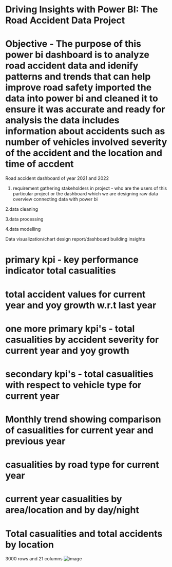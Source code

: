 
# Driving Insights with Power BI: The Road Accident Data Project
# Objective - The purpose of this power bi dashboard is to analyze road accident data and idenify patterns and trends that can help improve road safety imported the data into power bi and cleaned it to  ensure it was accurate and ready for analysis the data includes information about accidents such as number of vehicles involved severity of the accident and the location and time of accdent
 Road accident dashboard of year 2021 and 2022

1. requirement gathering
stakeholders in project - who are the users of this particular project or the dashboard which we are designing raw data overview connecting data with power bi

2.data cleaning

3.data processing

4.data modelling 

Data visualization/chart design report/dashboard building insights

#  primary kpi - key performance indicator total casualities

# total accident values for current year and yoy growth w.r.t last year

# one more primary kpi's - total casualities by accident severity for current year and yoy growth

# secondary kpi's - total casualities with respect to vehicle type for current year

# Monthly trend showing comparison of casualities for current year and previous year

# casualities by road type for current year

# current year casualities by area/location and by day/night

# Total casualities and total accidents by location

3000 rows and 21 columns
![image](https://github.com/vanshika879/project/assets/137144960/8cbc0cdc-bfcf-41a2-9c83-cf79ea1a9524)


 



